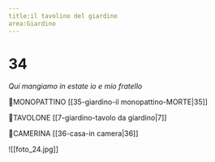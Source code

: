 ```yaml
---
title:il tavolino del giardino
area:Giardino
---
```

# 34
_Qui mangiamo in estate io e mio fratello_

👀MONOPATTINO [[35-giardino-il monopattino-MORTE|35]]

👀TAVOLONE [[7-giardino-tavolo da giardino|7]]

👣CAMERINA [[36-casa-in camera|36]]

![[foto_24.jpg]]
